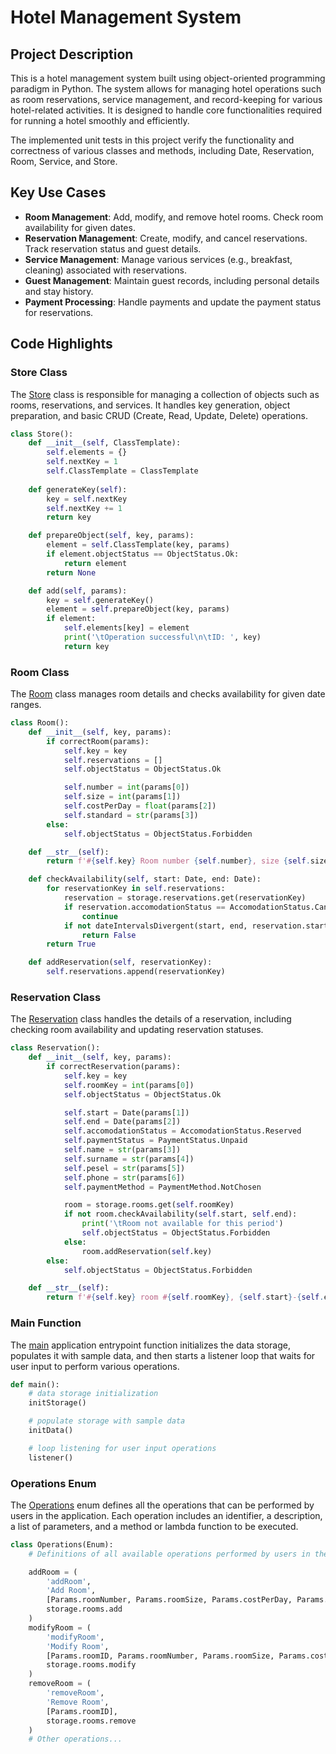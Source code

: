 # Hotel Management System

## Project Description
This is a hotel management system built using object-oriented programming paradigm in Python. The system allows for managing hotel operations such as room reservations, service management, and record-keeping for various hotel-related activities. It is designed to handle core functionalities required for running a hotel smoothly and efficiently.

The implemented unit tests in this project verify the functionality and correctness of various classes and methods, including Date, Reservation, Room, Service, and Store.

## Key Use Cases
- **Room Management**: Add, modify, and remove hotel rooms. Check room availability for given dates.
- **Reservation Management**: Create, modify, and cancel reservations. Track reservation status and guest details.
- **Service Management**: Manage various services (e.g., breakfast, cleaning) associated with reservations.
- **Guest Management**: Maintain guest records, including personal details and stay history.
- **Payment Processing**: Handle payments and update the payment status for reservations.

## Code Highlights
### Store Class
The [Store](https://github.com/michal7954/io-project/blob/main/src/classes/Store.py) class is responsible for managing a collection of objects such as rooms, reservations, and services. It handles key generation, object preparation, and basic CRUD (Create, Read, Update, Delete) operations.
```python
class Store():
    def __init__(self, ClassTemplate):
        self.elements = {}
        self.nextKey = 1
        self.ClassTemplate = ClassTemplate
    
    def generateKey(self):
        key = self.nextKey
        self.nextKey += 1
        return key

    def prepareObject(self, key, params):
        element = self.ClassTemplate(key, params)
        if element.objectStatus == ObjectStatus.Ok:
            return element
        return None

    def add(self, params):
        key = self.generateKey()
        element = self.prepareObject(key, params)
        if element:
            self.elements[key] = element
            print('\tOperation successful\n\tID: ', key)
            return key
```

### Room Class
The [Room](https://github.com/michal7954/io-project/blob/main/src/classes/Room.py) class manages room details and checks availability for given date ranges.
```python
class Room():
    def __init__(self, key, params):
        if correctRoom(params):
            self.key = key
            self.reservations = []
            self.objectStatus = ObjectStatus.Ok

            self.number = int(params[0])
            self.size = int(params[1])
            self.costPerDay = float(params[2])
            self.standard = str(params[3])
        else:
            self.objectStatus = ObjectStatus.Forbidden

    def __str__(self):
        return f'#{self.key} Room number {self.number}, size {self.size}, cost {self.costPerDay:.2f}, standard {self.standard}'

    def checkAvailability(self, start: Date, end: Date):
        for reservationKey in self.reservations:
            reservation = storage.reservations.get(reservationKey)
            if reservation.accomodationStatus == AccomodationStatus.Canceled:
                continue
            if not dateIntervalsDivergent(start, end, reservation.start, reservation.end):
                return False
        return True

    def addReservation(self, reservationKey):
        self.reservations.append(reservationKey)
```

### Reservation Class
The [Reservation](https://github.com/michal7954/io-project/blob/main/src/classes/Reservation.py) class handles the details of a reservation, including checking room availability and updating reservation statuses.
```python
class Reservation():
    def __init__(self, key, params):
        if correctReservation(params):
            self.key = key
            self.roomKey = int(params[0])
            self.objectStatus = ObjectStatus.Ok

            self.start = Date(params[1])
            self.end = Date(params[2])
            self.accomodationStatus = AccomodationStatus.Reserved
            self.paymentStatus = PaymentStatus.Unpaid
            self.name = str(params[3])
            self.surname = str(params[4])
            self.pesel = str(params[5])
            self.phone = str(params[6])
            self.paymentMethod = PaymentMethod.NotChosen

            room = storage.rooms.get(self.roomKey)
            if not room.checkAvailability(self.start, self.end):
                print('\tRoom not available for this period')
                self.objectStatus = ObjectStatus.Forbidden
            else:
                room.addReservation(self.key)
        else:
            self.objectStatus = ObjectStatus.Forbidden

    def __str__(self):
        return f'#{self.key} room #{self.roomKey}, {self.start}-{self.end}, status {self.accomodationStatus.description}, guest details: {self.name} {self.surname}, PESEL: {self.pesel}, phone: {self.phone}'
```

### Main Function
The [main](https://github.com/michal7954/io-project/blob/main/src/main.py) application entrypoint function initializes the data storage, populates it with sample data, and then starts a listener loop that waits for user input to perform various operations.
```python
def main():
    # data storage initialization
    initStorage()

    # populate storage with sample data
    initData()

    # loop listening for user input operations
    listener()
```

### Operations Enum
The [Operations](https://github.com/michal7954/io-project/blob/main/src/definitions/Operations.py) enum defines all the operations that can be performed by users in the application. Each operation includes an identifier, a description, a list of parameters, and a method or lambda function to be executed.
```python
class Operations(Enum):
    # Definitions of all available operations performed by users in the application

    addRoom = (
        'addRoom',
        'Add Room',
        [Params.roomNumber, Params.roomSize, Params.costPerDay, Params.standard],
        storage.rooms.add
    )
    modifyRoom = (
        'modifyRoom',
        'Modify Room',
        [Params.roomID, Params.roomNumber, Params.roomSize, Params.costPerDay, Params.standard],
        storage.rooms.modify
    )
    removeRoom = (
        'removeRoom',
        'Remove Room',
        [Params.roomID],
        storage.rooms.remove
    )
    # Other operations...
```
